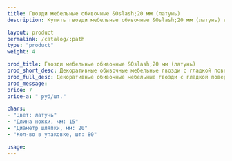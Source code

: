 ```yaml
---
title: Гвозди мебельные обивочные &Oslash;20 мм (латунь)
description: Купить гвозди мебельные обивочные &Oslash;20 мм (латунь) в розницу с доставкой по Москве.

layout: product
permalink: /catalog/:path
type: "product"
weight: 4

prod_title: Гвозди мебельные обивочные &Oslash;20 мм (латунь)
prod_short_desc: Декоративные обивочные мебельные гвозди с гладкой поверхностью. Цвет - латунь.
prod_full_desc: Декоративные обивочные мебельные гвозди с гладкой поверхностью. Цвет - латунь.
prod_message:
price: 7
price-a: " руб/шт."

chars:
- "Цвет: латунь"
- "Длина ножки, мм: 15"
- "Диаметр шляпки, мм: 20"
- "Кол-во в упаковке, шт: 80"

usage:
---
```



